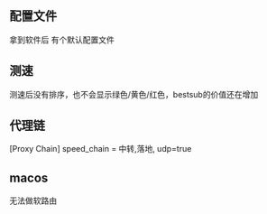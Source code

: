 ## 配置文件
拿到软件后 有个默认配置文件

## 测速
测速后没有排序，也不会显示绿色/黄色/红色，bestsub的价值还在增加

## 代理链
[Proxy Chain]
speed_chain = 中转,落地, udp=true

## macos

无法做软路由
